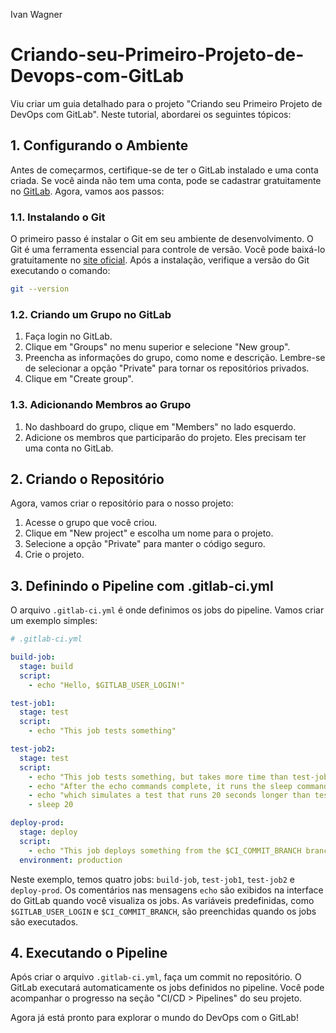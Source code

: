 Ivan Wagner

# Criando-seu-Primeiro-Projeto-de-Devops-com-GitLab

Viu criar um guia detalhado para o projeto "Criando seu Primeiro Projeto de DevOps com GitLab". Neste tutorial, abordarei os seguintes tópicos:

## 1. Configurando o Ambiente

Antes de começarmos, certifique-se de ter o GitLab instalado e uma conta criada. Se você ainda não tem uma conta, pode se cadastrar gratuitamente no [GitLab](https://gitlab.com/). Agora, vamos aos passos:

### 1.1. Instalando o Git

O primeiro passo é instalar o Git em seu ambiente de desenvolvimento. O Git é uma ferramenta essencial para controle de versão. Você pode baixá-lo gratuitamente no [site oficial](https://git-scm.com/). Após a instalação, verifique a versão do Git executando o comando:

```bash
git --version
```

### 1.2. Criando um Grupo no GitLab

1. Faça login no GitLab.
2. Clique em "Groups" no menu superior e selecione "New group".
3. Preencha as informações do grupo, como nome e descrição. Lembre-se de selecionar a opção "Private" para tornar os repositórios privados.
4. Clique em "Create group".

### 1.3. Adicionando Membros ao Grupo

1. No dashboard do grupo, clique em "Members" no lado esquerdo.
2. Adicione os membros que participarão do projeto. Eles precisam ter uma conta no GitLab.

## 2. Criando o Repositório

Agora, vamos criar o repositório para o nosso projeto:

1. Acesse o grupo que você criou.
2. Clique em "New project" e escolha um nome para o projeto.
3. Selecione a opção "Private" para manter o código seguro.
4. Crie o projeto.

## 3. Definindo o Pipeline com .gitlab-ci.yml

O arquivo `.gitlab-ci.yml` é onde definimos os jobs do pipeline. Vamos criar um exemplo simples:

```yaml
# .gitlab-ci.yml

build-job:
  stage: build
  script:
    - echo "Hello, $GITLAB_USER_LOGIN!"

test-job1:
  stage: test
  script:
    - echo "This job tests something"

test-job2:
  stage: test
  script:
    - echo "This job tests something, but takes more time than test-job1."
    - echo "After the echo commands complete, it runs the sleep command for 20 seconds"
    - echo "which simulates a test that runs 20 seconds longer than test-job1"
    - sleep 20

deploy-prod:
  stage: deploy
  script:
    - echo "This job deploys something from the $CI_COMMIT_BRANCH branch."
  environment: production
```

Neste exemplo, temos quatro jobs: `build-job`, `test-job1`, `test-job2` e `deploy-prod`. Os comentários nas mensagens `echo` são exibidos na interface do GitLab quando você visualiza os jobs. As variáveis predefinidas, como `$GITLAB_USER_LOGIN` e `$CI_COMMIT_BRANCH`, são preenchidas quando os jobs são executados.

## 4. Executando o Pipeline

Após criar o arquivo `.gitlab-ci.yml`, faça um commit no repositório. O GitLab executará automaticamente os jobs definidos no pipeline. Você pode acompanhar o progresso na seção "CI/CD > Pipelines" do seu projeto.

Agora já está pronto para explorar o mundo do DevOps com o GitLab!
